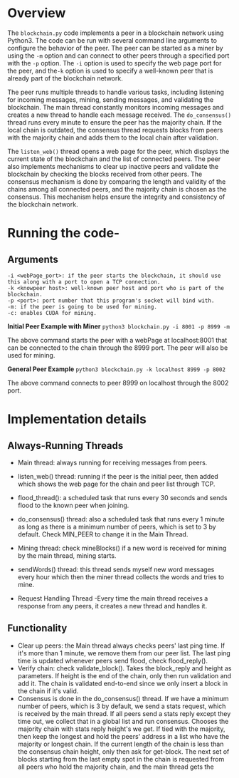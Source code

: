 # Overview
The `blockchain.py` code implements a peer in a blockchain network using Python3. The code can be run with several command line arguments to configure the behavior of the peer. The peer can be started as a miner by using the `-m` option and can connect to other peers through a specified port with the `-p` option. The `-i` option is used to specify the web page port for the peer, and the`-k` option is used to specify a well-known peer that is already part of the blockchain network.

The peer runs multiple threads to handle various tasks, including listening for incoming messages, mining, sending messages, and validating the blockchain. The main thread constantly monitors incoming messages and creates a new thread to handle each message received. The `do_consensus()` thread runs every minute to ensure the peer has the majority chain. If the local chain is outdated, the consensus thread requests blocks from peers with the majority chain and adds them to the local chain after validation.

The `listen_web()` thread opens a web page for the peer, which displays the current state of the blockchain and the list of connected peers. The peer also implements mechanisms to clear up inactive peers and validate the blockchain by checking the blocks received from other peers. The consensus mechanism is done by comparing the length and validity of the chains among all connected peers, and the majority chain is chosen as the consensus. This mechanism helps ensure the integrity and consistency of the blockchain network.


# Running the code-
## Arguments
    -i <webPage_port>: if the peer starts the blockchain, it should use this along with a port to open a TCP connection.
    -k <knowpeer host>: well-known peer host and port who is part of the blockchain.
    -p <port>: port number that this program's socket will bind with.
    -m: if the peer is going to be used for mining.
    -c: enables CUDA for mining.

**Initial Peer Example with Miner**
    `python3 blockchain.py -i 8001 -p 8999 -m`


The above command starts the peer with a webPage at localhost:8001 that can be connected to the chain through the 8999 port. The peer will also be used for mining.
    
**General Peer Example**
    `python3 blockchain.py -k localhost 8999 -p 8002`

The above command connects to peer 8999 on localhost through the 8002 port.



# Implementation details 

## Always-Running Threads

- Main thread: always running for receiving messages from peers.
- listen_web() thread: running if the peer is the initial peer, then added which shows the web page for the chain and peer list through TCP.
- flood_thread(): a scheduled task that runs every 30 seconds and sends flood to the known peer when joining.
- do_consensus() thread: also a scheduled task that runs every 1 minute as long as there is a minimum number of peers, which is set to 3 by default. Check MIN_PEER to change it in the Main Thread.
- Mining thread: check mineBlocks() if a new word is received for mining by the main thread, mining starts.
- sendWords() thread: this thread sends myself new word messages every hour which then the miner thread collects the words and tries to mine.

- Request Handling Thread -Every time the main thread receives a response from any peers, it creates a new thread and handles it.

## Functionality
- Clear up peers: the Main thread always checks peers' last ping time. If it's more than 1 minute, we remove them from our peer list. The last ping time is updated whenever peers send flood, check flood_reply().
- Verify chain: check validate_block().
        Takes the block_reply and height as parameters.
        If height is the end of the chain, only then run validation and add it.
        The chain is validated end-to-end since we only insert a block in the chain if it's valid.
- Consensus is done in the do_consensus() thread.
        If we have a minimum number of peers, which is 3 by default, we send a stats request, which is received by the main thread. If all peers send a stats reply except they time out, we collect that in a global list and run consensus.
        Chooses the majority chain with stats reply height's we get. If tied with the majority, then keep the longest and hold the peers' address in a list who have the majority or longest chain.
        If the current length of the chain is less than the consensus chain height, only then ask for get-block.
        The next set of blocks starting from the last empty spot in the chain is requested from all peers who hold the majority chain, and the main thread gets the



